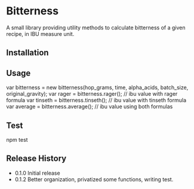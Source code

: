 Bitterness
==========

A small library providing utility methods to calculate bitterness of a given recipe, in IBU measure unit.

## Installation

## Usage

  var bitterness = new bitterness(hop_grams, time, alpha_acids, batch_size, original_gravity);
  var rager = bitterness.rager(); // ibu value with rager formula
  var tinseth = bitterness.tinseth(); // ibu value with tinseth formula
  var average = bitterness.average(); // ibu value using both formulas

## Test

  npm test

## Release History

  * 0.1.0 Initial release
  * 0.1.2 Better organization, privatized some functions, writing test.
